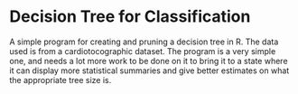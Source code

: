 # Decision Tree for Classification
A simple program for creating and pruning a decision tree in R. The data used is from a cardiotocographic dataset. 
The program is a very simple one, and needs a lot more work to be done on it to bring it to a state where it can display more statistical summaries and give better estimates on what the appropriate tree size is.
